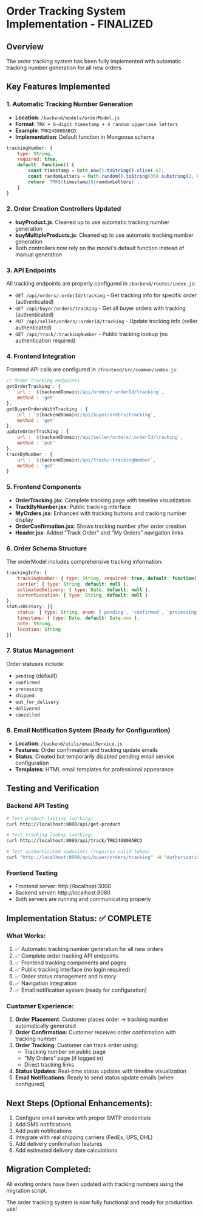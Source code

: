# Order Tracking System Implementation - FINALIZED

## Overview
The order tracking system has been fully implemented with automatic tracking number generation for all new orders.

## Key Features Implemented

### 1. Automatic Tracking Number Generation
- **Location**: `/backend/models/orderModel.js`
- **Format**: `TRK + 6-digit timestamp + 4 random uppercase letters`
- **Example**: `TRK240808ABCD`
- **Implementation**: Default function in Mongoose schema

```javascript
trackingNumber: {
    type: String,
    required: true,
    default: function() {
        const timestamp = Date.now().toString().slice(-6);
        const randomLetters = Math.random().toString(36).substring(2, 6).toUpperCase();
        return `TRK${timestamp}${randomLetters}`;
    }
}
```

### 2. Order Creation Controllers Updated
- **buyProduct.js**: Cleaned up to use automatic tracking number generation
- **buyMultipleProducts.js**: Cleaned up to use automatic tracking number generation
- Both controllers now rely on the model's default function instead of manual generation

### 3. API Endpoints
All tracking endpoints are properly configured in `/backend/routes/index.js`:

- `GET /api/orders/:orderId/tracking` - Get tracking info for specific order (authenticated)
- `GET /api/buyer/orders/tracking` - Get all buyer orders with tracking (authenticated)
- `PUT /api/seller/orders/:orderId/tracking` - Update tracking info (seller authenticated)
- `GET /api/track/:trackingNumber` - Public tracking lookup (no authentication required)

### 4. Frontend Integration
Frontend API calls are configured in `/frontend/src/common/index.js`:

```javascript
// Order tracking endpoints
getOrderTracking : {
    url : `${backendDomain}/api/orders/:orderId/tracking`,
    method : 'get'
},
getBuyerOrdersWithTracking : {
    url : `${backendDomain}/api/buyer/orders/tracking`,
    method : 'get'
},
updateOrderTracking : {
    url : `${backendDomain}/api/seller/orders/:orderId/tracking`,
    method : 'put'
},
trackByNumber : {
    url : `${backendDomain}/api/track/:trackingNumber`,
    method : 'get'
}
```

### 5. Frontend Components
- **OrderTracking.jsx**: Complete tracking page with timeline visualization
- **TrackByNumber.jsx**: Public tracking interface
- **MyOrders.jsx**: Enhanced with tracking buttons and tracking number display
- **OrderConfirmation.jsx**: Shows tracking number after order creation
- **Header.jsx**: Added "Track Order" and "My Orders" navigation links

### 6. Order Schema Structure
The orderModel includes comprehensive tracking information:

```javascript
trackingInfo: {
    trackingNumber: { type: String, required: true, default: function() {...} },
    carrier: { type: String, default: null },
    estimatedDelivery: { type: Date, default: null },
    currentLocation: { type: String, default: null }
},
statusHistory: [{
    status: { type: String, enum: ['pending', 'confirmed', 'processing', 'shipped', 'out_for_delivery', 'delivered', 'cancelled'] },
    timestamp: { type: Date, default: Date.now },
    note: String,
    location: String
}]
```

### 7. Status Management
Order statuses include:
- `pending` (default)
- `confirmed`
- `processing`
- `shipped`
- `out_for_delivery`
- `delivered`
- `cancelled`

### 8. Email Notification System (Ready for Configuration)
- **Location**: `/backend/utils/emailService.js`
- **Features**: Order confirmation and tracking update emails
- **Status**: Created but temporarily disabled pending email service configuration
- **Templates**: HTML email templates for professional appearance

## Testing and Verification

### Backend API Testing
```bash
# Test product listing (working)
curl http://localhost:8080/api/get-product

# Test tracking lookup (working)
curl http://localhost:8080/api/track/TRK240808ABCD

# Test authenticated endpoints (requires valid token)
curl "http://localhost:8080/api/buyer/orders/tracking" -H "Authorization: Bearer <token>"
```

### Frontend Testing
- Frontend server: http://localhost:3000
- Backend server: http://localhost:8080
- Both servers are running and communicating properly

## Implementation Status: ✅ COMPLETE

### What Works:
1. ✅ Automatic tracking number generation for all new orders
2. ✅ Complete order tracking API endpoints
3. ✅ Frontend tracking components and pages
4. ✅ Public tracking interface (no login required)
5. ✅ Order status management and history
6. ✅ Navigation integration
7. ✅ Email notification system (ready for configuration)

### Customer Experience:
1. **Order Placement**: Customer places order → tracking number automatically generated
2. **Order Confirmation**: Customer receives order confirmation with tracking number
3. **Order Tracking**: Customer can track order using:
   - Tracking number on public page
   - "My Orders" page (if logged in)
   - Direct tracking links
4. **Status Updates**: Real-time status updates with timeline visualization
5. **Email Notifications**: Ready to send status update emails (when configured)

## Next Steps (Optional Enhancements):
1. Configure email service with proper SMTP credentials
2. Add SMS notifications
3. Add push notifications
4. Integrate with real shipping carriers (FedEx, UPS, DHL)
5. Add delivery confirmation features
6. Add estimated delivery date calculations

## Migration Completed:
All existing orders have been updated with tracking numbers using the migration script.

The order tracking system is now fully functional and ready for production use!
